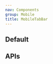 ```yaml
---
nav: Components
group: Mobile
title: MobileTabBar
---
```


## Default

<code src="./demos/index.tsx" center></code>

## APIs

<API></API>
